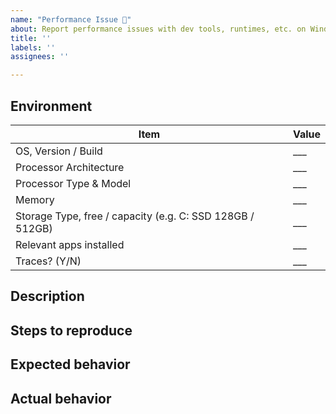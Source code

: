 ```yaml
---
name: "Performance Issue 🐌"
about: Report performance issues with dev tools, runtimes, etc. on Windows 10
title: ''
labels: ''
assignees: ''

---
```


<!-- 
⚠ I ACKNOWLEDGE THE FOLLOWING BEFORE PROCEEDING:
1. If I delete this entire template and go my own path, the core team may close my issue without further explanation or engagement.
2. If I list multiple bugs/concerns in this one issue, the core team may close my issue without further explanation or engagement.
3. If I report an issue that is a duplicate of an existing open/closed issue, the core team may close my issue without further explanation or engagement (and without necessarily spending time to find the exact duplicate ID number).
4. If I leave the title incomplete when filing the issue, the core team may close my issue without further explanation or engagement.
5. If I file something completely blank in the body, the core team may close my issue without further explanation or engagement.

All good? Then proceed!
-->

<!--
This issue repo is monitored by Windows engineering team members and other technical folks.

**Traces are required in order to triage issues**
You may collect traces using the [Windows Performance Recorder](https://docs.microsoft.com/en-us/windows-hardware/test/wpt/windows-performance-recorder) and sending them to windevperffeedback@microsoft.com. You can also use the Feedback Hub for trace collection. Before filing your feedback, choose "Start recording" to capture a trace as you recreate the issue. Choose the "Savea a local copy of diagnostics and attachments create when giving feedback" box and click "Share My Feedback" after submission to get the link. Include the link in this issue.

**Important: When reporting BSODs or security issues, DO NOT attach memory dumps, logs, or traces to Github issues**.
Instead, send dumps/traces to secure@microsoft.com and windevperffeedback@microsoft.com, referencing this GitHub issue.

 If this is an application crash, please also provide a Feedback Hub submission link so we can find your diagnostic data on the backend. Use the category "Apps > Windows Terminal (Preview)" and choose "Share My Feedback" after submission to get the link.

Please use this form and describe your issue, concisely but precisely, with as much detail as possible.

-->

## Environment
<!-- Please complete the ___ value fields in the following table (Note: Run the POwerShell command to find the required field info): -->

| Item | Value | 
|---|---|
| OS, Version / Build | ___  <!-- run `[Environment]::OSVERSION` in PowerShell --> |
| Processor Architecture | ___ <!-- run `$env:PROCESSOR_ARCHITECTURE` in PowerShell --> | 
| Processor Type & Model | ___ | 
| Memory | ___ |
| Storage Type, free / capacity (e.g. C: SSD 128GB / 512GB) | ___ | 
| Relevant apps installed  | ___ |
| Traces? (Y/N) | ___ | 

## Description
<!-- Summarize the issue you're seeing, it's impact, how it affects you/your work, etc.  -->

## Steps to reproduce
<!-- Describe how to trigger this bug. Please be as descriptive as possible here. Bonus points for screenshots, commands/scripts where appropriate -->

## Expected behavior
<!-- Describe what you're expecting -->

## Actual behavior
<!-- Describe What's actually happening, inc. screenshots, output text, etc. -->

